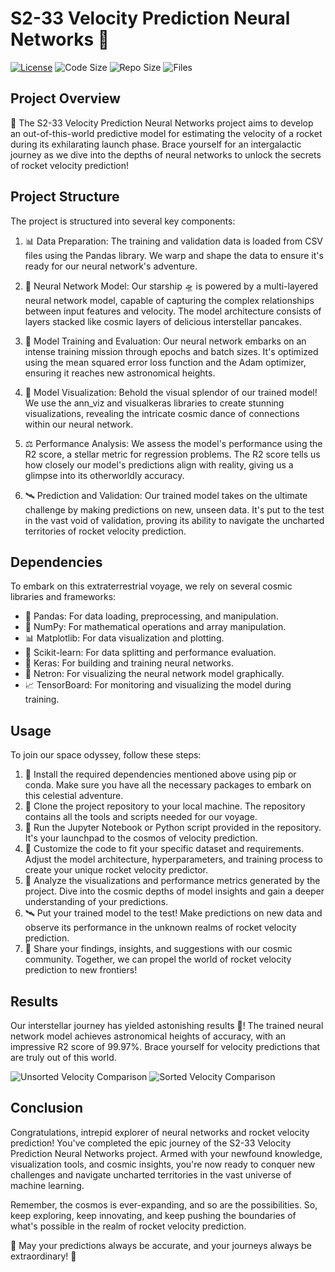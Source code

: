 # S2-33 Velocity Prediction Neural Networks 🚀

[![License](https://img.shields.io/badge/License-MIT-blue.svg)](LICENSE)
![Code Size](https://img.shields.io/github/languages/code-size/yourusername/yourrepository)
![Repo Size](https://img.shields.io/github/repo-size/yourusername/yourrepository)
![Files](https://img.shields.io/github/directory-file-count/yourusername/yourrepository)

## Project Overview
🌌 The S2-33 Velocity Prediction Neural Networks project aims to develop an out-of-this-world predictive model for estimating the velocity of a rocket during its exhilarating launch phase. Brace yourself for an intergalactic journey as we dive into the depths of neural networks to unlock the secrets of rocket velocity prediction!

## Project Structure
The project is structured into several key components:

1. 📊 Data Preparation: The training and validation data is loaded from CSV files using the Pandas library. We warp and shape the data to ensure it's ready for our neural network's adventure.

2. 🧠 Neural Network Model: Our starship 🛸 is powered by a multi-layered neural network model, capable of capturing the complex relationships between input features and velocity. The model architecture consists of layers stacked like cosmic layers of delicious interstellar pancakes.

3. 🚀 Model Training and Evaluation: Our neural network embarks on an intense training mission through epochs and batch sizes. It's optimized using the mean squared error loss function and the Adam optimizer, ensuring it reaches new astronomical heights.

4. 🌌 Model Visualization: Behold the visual splendor of our trained model! We use the ann_viz and visualkeras libraries to create stunning visualizations, revealing the intricate cosmic dance of connections within our neural network.

5. ⚖️ Performance Analysis: We assess the model's performance using the R2 score, a stellar metric for regression problems. The R2 score tells us how closely our model's predictions align with reality, giving us a glimpse into its otherworldly accuracy.

6. 🛰️ Prediction and Validation: Our trained model takes on the ultimate challenge by making predictions on new, unseen data. It's put to the test in the vast void of validation, proving its ability to navigate the uncharted territories of rocket velocity prediction.

## Dependencies
To embark on this extraterrestrial voyage, we rely on several cosmic libraries and frameworks:

- 🐼 Pandas: For data loading, preprocessing, and manipulation.
- 🔢 NumPy: For mathematical operations and array manipulation.
- 📊 Matplotlib: For data visualization and plotting.
- 🌟 Scikit-learn: For data splitting and performance evaluation.
- 🧠 Keras: For building and training neural networks.
- 🌌 Netron: For visualizing the neural network model graphically.
- 📈 TensorBoard: For monitoring and visualizing the model during training.

## Usage
To join our space odyssey, follow these steps:

1. 🚀 Install the required dependencies mentioned above using pip or conda. Make sure you have all the necessary packages to embark on this celestial adventure.
2. 🌌 Clone the project repository to your local machine. The repository contains all the tools and scripts needed for our voyage.
3. 🚀 Run the Jupyter Notebook or Python script provided in the repository. It's your launchpad to the cosmos of velocity prediction.
4. 🌠 Customize the code to fit your specific dataset and requirements. Adjust the model architecture, hyperparameters, and training process to create your unique rocket velocity predictor.
5. 🚀 Analyze the visualizations and performance metrics generated by the project. Dive into the cosmic depths of model insights and gain a deeper understanding of your predictions.
6. 🛰️ Put your trained model to the test! Make predictions on new data and observe its performance in the unknown realms of rocket velocity prediction.
7. 🌌 Share your findings, insights, and suggestions with our cosmic community. Together, we can propel the world of rocket velocity prediction to new frontiers!

## Results
Our interstellar journey has yielded astonishing results 🌟! The trained neural network model achieves astronomical heights of accuracy, with an impressive R2 score of 99.97%. Brace yourself for velocity predictions that are truly out of this world.

![Unsorted Velocity Comparison](https://github.com/Skizzy-create/S2-33-Velocity-Prediction-Neural-Networks/assets/112803348/443e5fb1-eca6-44de-8a7b-cbe4d9f34564)
![Sorted Velocity Comparison](https://github.com/Skizzy-create/S2-33-Velocity-Prediction-Neural-Networks/assets/112803348/54602aa4-be62-479f-8087-2baa5e9be377)

## Conclusion
Congratulations, intrepid explorer of neural networks and rocket velocity prediction! You've completed the epic journey of the S2-33 Velocity Prediction Neural Networks project. Armed with your newfound knowledge, visualization tools, and cosmic insights, you're now ready to conquer new challenges and navigate uncharted territories in the vast universe of machine learning.

Remember, the cosmos is ever-expanding, and so are the possibilities. So, keep exploring, keep innovating, and keep pushing the boundaries of what's possible in the realm of rocket velocity prediction.

🚀 May your predictions always be accurate, and your journeys always be extraordinary! 🌌